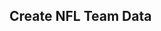 <h2>Create NFL Team Data</h2>
<div class="card-body">
    <p style="color:red" id="result"></p>
    <p class="card-text">
        <script>
            const team1Vals = {};
            const team2Vals = {};
            const resultContainer = document.getElementById("result");
			// prepare URL's to allow easy switch from deployment and localhost
            //const url = "https://fnvs.duckdns.org/api/nflteam"
            const url = "http://127.0.0.1:8679/api/nflteam";
            const create_fetch = url + '/create';
            const update_fetch = url + '/update';
            const read_fetch = url + '/';
			const params = new Proxy(new URLSearchParams(window.location.search), {
				get: (searchParams, prop) => searchParams.get(prop),
			});
			
			let teamName = params.name;
			console.log("Request Parameter: name -- " + teamName);
			
			
			
			function loadTeam() {
				// prepare fetch options
                const read_options = {
                    method: 'GET', // *GET, POST, PUT, DELETE, etc.
                    mode: 'cors', // no-cors, *cors, same-origin
                    cache: 'default', // *default, no-cache, reload, force-cache, only-if-cached
                    credentials: 'omit', // include, *same-origin, omit
                    headers: {
                        'Content-Type': 'application/json'
                    },
                };     // fetch the data from API
                let read_fetch_team = read_fetch + '?name='+teamName;
                fetch(read_fetch_team, read_options)
                // response is a RESTful "promise" on any successful fetch
                    .then(response => {
                        // check for response errors
                        if (response.status !== 200) {
                            const errorMsg = 'Database read error: ' + response.status;
                            console.log(errorMsg);
                            resultContainer.innerHTML = errorMsg;
                            return;
                        }
                        // valid response will have json data
                        response.json().then(team => {
                            console.log(team);
							document.getElementById("team_name").value = team.team;
							document.getElementById("team_division").value = team.division;
							document.getElementById("games_played").value = team.gamesplayed;
							document.getElementById("games_won").value = team.gameswon;
							document.getElementById("games_lost").value = team.gameslost;
							document.getElementById("games_drawn").value = team.gamesdrawn;
							document.getElementById("games_played_at_home").value = team.gamesplayedathome;
							document.getElementById("games_played_away").value = team.gamesplayedaway;
							document.getElementById("games_won_at_home").value = team.gameswonathome;
							document.getElementById("games_won_away").value = team.gameswonaway;
							document.getElementById("games_lost_at_home").value = team.gameslostathome;
							document.getElementById("games_lost_away").value = team.gameslostaway;
							document.getElementById("points_for").value = team.pointsfor;
							document.getElementById("points_against").value = team.pointsagainst;
							document.getElementById("play_offs").value = team.playoffs;
							document.getElementById("teamid").value = team.id;
                        })
                    }) 
                // catch fetch errors (ie ACCESS to server blocked)
                .catch(err => {
                    console.error(err);
                    resultContainer.innerHTML = err
                    resultContainer.appendChild(tr);
                });
            }
			
			function getTeamJson(update) {
				var team_name = document.getElementById("team_name");
                var team_division = document.getElementById("team_division");
                var games_played = document.getElementById("games_played");
                var games_won = document.getElementById("games_won");
                var games_drawn = document.getElementById("games_drawn");
                var games_played_at_home = document.getElementById("games_played_at_home");
                var games_played_away = document.getElementById("games_played_away");
                var games_won_at_home = document.getElementById("games_won_at_home");
                var games_won_away = document.getElementById("games_won_away");
                var games_lost_at_home = document.getElementById("games_lost_at_home");
                var games_lost_away = document.getElementById("games_lost_away");
                var points_for = document.getElementById("points_for");
                var points_against = document.getElementById("points_against");
                var play_offs = document.getElementById("play_offs");
                var games_lost = document.getElementById("games_lost");
                let reqData = "{\"division\":\""
                + team_division.value 
                + "\",\"gamesdrawn\":" 
                + games_drawn.value 
                + ",\"gameslostathome\":" 
                + games_lost_at_home.value 
                + ",\"gameslost\":" 
                + games_lost.value 
                + ",\"gameslostaway\":" 
                + games_lost_away.value 
                + ",\"gamesplayed\":" 
                + games_played.value 
                + ",\"gamesplayedathome\":" 
                + games_played_at_home.value 
                + ",\"gamesplayedaway\":" 
                + games_played_away.value 
                + ",\"gameswon\":" 
                + games_won.value 
                + ",\"gameswonathome\":" 
                + games_won_at_home.value 
                + ",\"gameswonaway\":" 
                + games_won_away.value 
                + ",\"playoffs\":\"" 
                + play_offs.value 
                + "\",\"pointsagainst\":" 
                + points_against.value 
                + ",\"pointsfor\":" 
                + points_for.value 
                + ",\"team\":\"" 
                + team_name.value
				+ "\"";
				
				
				if (update){
					reqData += ",\"id\":"; 
					reqData += document.getElementById("teamid").value;
				}
				
				reqData += "}";
				console.log(reqData);
				return reqData;
			}
			
			function backToTeams(){
				window.location.assign("sportscrud");
			}
            
            function createTeam() {
                let reqData = getTeamJson();
                // prepare fetch options
                const read_options = {
                    method: 'POST', // *GET, POST, PUT, DELETE, etc.
                    mode: 'cors', // no-cors, *cors, same-origin
                    cache: 'default', // *default, no-cache, reload, force-cache, only-if-cached
                    credentials: 'omit', // include, *same-origin, omit
                    headers: {
                        'Content-Type': 'application/json'
                    },
                    body: reqData
                };     // fetch the data from API
                fetch(create_fetch, read_options)
                // response is a RESTful "promise" on any successful fetch
                .then(response => {
                    // check for response errors
                    if (response.status !== 200) {
					console.log(response);
						response.json().then(teams => {
							console.log(teams);
							resultContainer.innerHTML ="Could not create '"+team_name.value+"' Team. Error: " + teams.message;
						})
                        return;
                    }
                    // valid response will have json data
                    response.json().then(teams => {
                        console.log(teams);
                        resultContainer.innerHTML ="Successfully created '"+team_name.value+"' Team. (page with automatically refresh to show teams)";
						const myTimeout = setTimeout(backToTeams, 5000);
                    })
                }) 
                // catch fetch errors (ie ACCESS to server blocked)
                .catch(err => {
                    console.error(err);
                    resultContainer.innerHTML = err;
                });
            }
			
			function updateTeam() {
                let reqData = getTeamJson(true);
                // prepare fetch options
                const read_options = {
                    method: 'PUT', // *GET, POST, PUT, DELETE, etc.
                    mode: 'cors', // no-cors, *cors, same-origin
                    cache: 'default', // *default, no-cache, reload, force-cache, only-if-cached
                    credentials: 'omit', // include, *same-origin, omit
                    headers: {
                        'Content-Type': 'application/json'
                    },
                    body: reqData
                };     // fetch the data from API
                fetch(update_fetch, read_options)
                // response is a RESTful "promise" on any successful fetch
                .then(response => {
                    // check for response errors
                    if (response.status !== 200) {
					console.log(response);
						response.json().then(teams => {
							console.log(teams);
							resultContainer.innerHTML ="Could not update '"+team_name.value+"' Team. Error: " + teams.message;
						})
                        return;
                    }
                    // valid response will have json data
                    response.json().then(teams => {
                        console.log(teams);
                        resultContainer.innerHTML ="Successfully updated '"+team_name.value+"' Team. (page with automatically refresh to show teams)";
						const myTimeout = setTimeout(backToTeams, 5000);
                    })
                }) 
                // catch fetch errors (ie ACCESS to server blocked)
                .catch(err => {
                    console.error(err);
                    resultContainer.innerHTML = err;
                });
            }
        </script>
        <!--<table width="100%">
            <tr><td>Team</td><td>Challenger</td></tr>
            <tr><td id="team1"></td><td id="team2"></td></tr>
            <tr><td id="team1_stats"></td><td id="team2_stats"></td></tr>
        </table>-->
        <table width="100%">
            <tr><td>Team</td><td><input type="text" id="team_name"></td></tr>
            <tr><td>Division</td>
				<td>
					<select id="team_division">
					<option value="">Select a Division</option>
					<option value="NFC East">NFC East</option>
					<option value="NFC West">NFC West</option>
					<option value="NFC North">NFC North</option>
					<option value="NFC South">NFC South</option>
					</select>
					<!--<input type="text" id="team_division">-->
				</td>
			</tr>
            <tr><td>Games Played</td><td><input type="text" id="games_played"></td></tr>
            <tr><td>Games Won</td><td><input type="text" id="games_won"></td></tr>
            <tr><td>Games Lost</td><td><input type="text" id="games_lost"></td></tr>
            <tr><td>Games Drawn</td><td><input type="text" id="games_drawn"></td></tr>
            <tr><td>Games Played At Home</td><td><input type="text" id="games_played_at_home"></td></tr>
            <tr><td>Games Played Away</td><td><input type="text" id="games_played_away"></td></tr>
            <tr><td>Games Won At Home</td><td><input type="text" id="games_won_at_home"></td></tr>
            <tr><td>Games Won Away</td><td><input type="text" id="games_won_away"></td></tr>
            <tr><td>Games Lost At Home</td><td><input type="text" id="games_lost_at_home"></td></tr>
            <tr><td>Games Lost Away</td><td><input type="text" id="games_lost_away"></td></tr>
            <tr><td>Points For</td><td><input type="text" id="points_for"></td></tr>
            <tr><td>Points Against</td><td><input type="text" id="points_against"></td></tr>
            <tr><td>Playoffs</td>
				<td>
					<select id="play_offs">
					<option value="">Playoffs</option>
					<option value="Yes">Yes</option>
					<option value="No">No</option>
					</select><!--<input type="text" id="play_offs">-->
				</td>
			</tr>
        </table>
        <button id="createBtn" onclick="createTeam()" type="button">Create Team</button>
		<input type="hidden" id="teamid"/>
		<script>
		if (teamName != null){
			document.getElementById("createBtn").setAttribute("onclick", "updateTeam()");
			document.getElementById("createBtn").innerHTML = 'Update Team';
			loadTeam();
		} else{
			document.getElementById("createBtn").setAttribute("onclick", "createTeam()");
			document.getElementById("createBtn").innerHTML = 'Create Team';
		}
		</script>
    </p>
    
</div>